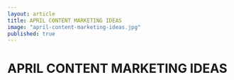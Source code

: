 ```yaml
---
layout: article
title: APRIL CONTENT MARKETING IDEAS
image: "april-content-marketing-ideas.jpg"
published: true
---
```


# APRIL CONTENT MARKETING IDEAS
